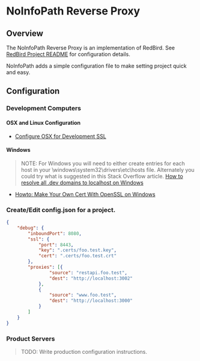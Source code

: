 # NoInfoPath Reverse Proxy

## Overview

The NoInfoPath Reverse Proxy is an implementation of RedBird. See [RedBird Project README](https://github.com/OptimalBits/redbird/blob/master/README.md)
for configuration details.

NoInfoPath adds a simple configuration file to make setting project quick and easy.

## Configuration

### Development Computers

#### OSX and Linux Configuration
* [Configure OSX for Development SSL](https://gist.github.com/jed/6147872)

#### Windows

> NOTE: For Windows you will need to either create entries for each host in your
\\windows\\system32\\drivers\\etc\\hosts file. Alternately you could try what is
suggested in this Stack Overflow article. [How to resolve all .dev domains to localhost on Windows](https://serverfault.com/questions/539591/how-to-resolve-all-dev-domains-to-localhost-on-windows)

* [Howto: Make Your Own Cert With OpenSSL on Windows](https://blog.didierstevens.com/2015/03/30/howto-make-your-own-cert-with-openssl-on-windows/)

### Create/Edit config.json for a project.

```json
{
	"debug": {
		"inboundPort": 8080,
		"ssl": {
			"port": 8443,
			"key": ".certs/foo.test.key",
			"cert": ".certs/foo.test.crt"
		},
		"proxies": [{
				"source": "restapi.foo.test",
				"dest": "http://localhost:3002"
			},
			{
				"source": "www.foo.test",
				"dest": "http://localhost:3000"
			}
		]
	}
}

```

### Product Servers

> TODO: Write production configuration instructions.
